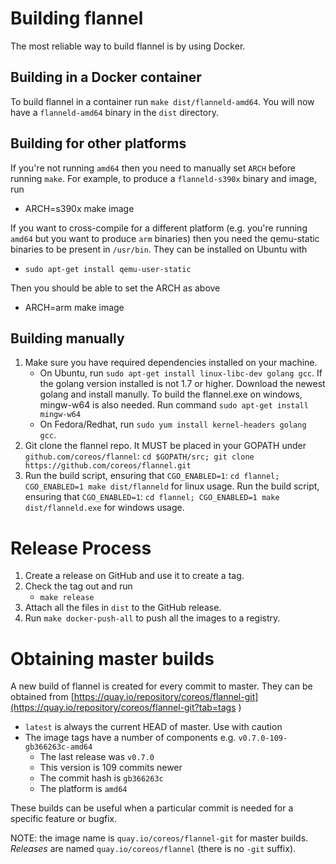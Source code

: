 # Building flannel

The most reliable way to build flannel is by using Docker.

## Building in a Docker container

To build flannel in a container run `make dist/flanneld-amd64`.
You will now have a `flanneld-amd64` binary in the `dist` directory.

## Building for other platforms

If you're not running `amd64` then you need to manually set `ARCH` before running `make`. For example, to produce a 
`flanneld-s390x` binary and image, run
* ARCH=s390x make image

If you want to cross-compile for a different platform (e.g. you're running `amd64` but you want to produce `arm` binaries) then you need the qemu-static binaries to be present in `/usr/bin`. They can be installed on Ubuntu with
* `sudo apt-get install qemu-user-static`

Then you should be able to set the ARCH as above
* ARCH=arm make image

## Building manually

1. Make sure you have required dependencies installed on your machine.
    * On Ubuntu, run `sudo apt-get install linux-libc-dev golang gcc`. 
      If the golang version installed is not 1.7 or higher. Download the newest golang and install manully.
      To build the flannel.exe on windows, mingw-w64 is also needed. Run command `sudo apt-get install mingw-w64`
    * On Fedora/Redhat, run `sudo yum install kernel-headers golang gcc`.
2. Git clone the flannel repo. It MUST be placed in your GOPATH under `github.com/coreos/flannel`: `cd $GOPATH/src; git clone https://github.com/coreos/flannel.git`
3. Run the build script, ensuring that `CGO_ENABLED=1`: `cd flannel; CGO_ENABLED=1 make dist/flanneld` for linux usage.
   Run the build script, ensuring that `CGO_ENABLED=1`: `cd flannel; CGO_ENABLED=1 make dist/flanneld.exe` for windows usage.

# Release Process

1. Create a release on GitHub and use it to create a tag.
2. Check the tag out and run
    * `make release`
3. Attach all the files in `dist` to the GitHub release.
4. Run `make docker-push-all` to push all the images to a registry.

# Obtaining master builds

A new build of flannel is created for every commit to master. They can be obtained from [https://quay.io/repository/coreos/flannel-git](https://quay.io/repository/coreos/flannel-git?tab=tags )

* `latest` is always the current HEAD of master. Use with caution
* The image tags have a number of components e.g. `v0.7.0-109-gb366263c-amd64`
  * The last release was `v0.7.0`
  * This version is 109 commits newer
  * The commit hash is `gb366263c`
  * The platform is `amd64`

These builds can be useful when a particular commit is needed for a specific feature or bugfix.

NOTE: the image name is `quay.io/coreos/flannel-git` for master builds. *Releases* are named `quay.io/coreos/flannel` (there is no `-git` suffix).
